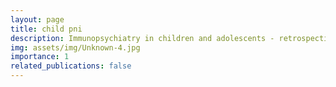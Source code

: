 ```yaml
---
layout: page
title: child pni
description: Immunopsychiatry in children and adolescents - retrospective data analysis 
img: assets/img/Unknown-4.jpg
importance: 1
related_publications: false
---
```

